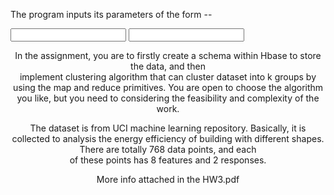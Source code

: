 The program inputs its parameters of the form --

<input file> <input table name> <center table name> <K points>

In	the	assignment,	you	are	to	firstly	create	a	schema	within	Hbase	to	store	the	data,	and	then	
implement clustering algorithm	that	can	cluster	dataset	into	k	groups	by	using	the	map	and	
reduce	primitives.	You	are	open	to	choose	the	algorithm	you	like,	but	you	need	to	considering	
the	feasibility	and	complexity	of	the	work.

The	dataset	is	from	UCI	machine	learning	repository.	Basically,	it	is	collected	to	analysis	the	
energy	efficiency	of	building	with	different	shapes.	There	are	totally	768	data	points,	and	each	
of	these	points	has	8	features	and	2	responses.

More info attached in the HW3.pdf
